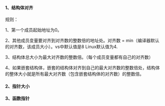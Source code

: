 #### 1、结构体对齐

规则：

1、第一个成员起始地址为0。

2、其他成员变量要对齐到对齐数的整数倍的地址处。对齐数 = min（编译器默认的对齐数，该成员大小）。vs中默认值是8 Linux默认值为4.

3、结构体总大小为最大对齐数的整数倍。（每个成员变量都有自己的对齐数）

4、如果嵌套结构体，嵌套的结构体对齐到自己的最大对齐数的整数倍处，结构体的整体大小就是所有最大对齐数（包含嵌套结构体的对齐数）的整数倍。

#### 2、指针大小

#### 3、函数指针